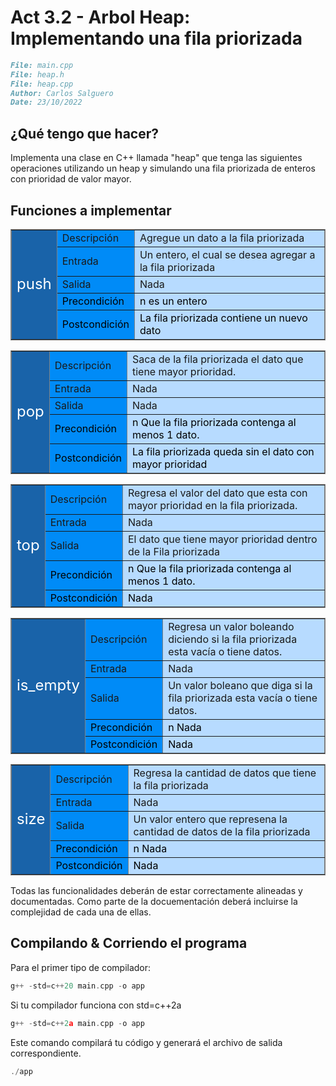 # Act 3.2 - Arbol Heap: Implementando una fila priorizada

```md
File: main.cpp
File: heap.h
File: heap.cpp
Author: Carlos Salguero
Date: 23/10/2022
```

## ¿Qué tengo que hacer?

Implementa una clase en C++ llamada "heap" que tenga las siguientes operaciones utilizando un heap y simulando una fila priorizada de enteros con prioridad de valor
mayor.

## Funciones a implementar

<table style="border-collapse: collapse; border-top-style: solid; border-right-style: solid; border-bottom-style: solid; border-left-style: solid;" border="1">
<tbody>

<tr style="">
<td style="background-color: rgb(25, 99, 169);" rowspan="5"><span style="font-size: 18pt; color: rgb(255, 255, 255);">push</span></td>
<td style="background-color: rgb(0, 139, 247);">Descripción</td>
<td style="background-color: rgb(183, 219, 255);">
Agregue un dato a la fila priorizada
</td>
</tr>

<tr style="">
<td style="background-color: rgb(0, 139, 247);">Entrada</td>
<td style="background-color: rgb(183, 219, 255);">
Un entero, el cual se desea agregar a la fila priorizada
</td>
</tr>

<tr style="">
<td style="background-color: rgb(0, 139, 247);">Salida</td>
<td style="background-color: rgb(183, 219, 255);">Nada</td>
</tr>

<tr style="">
<td style="background-color: rgb(0, 139, 247);"><span style="color: rgb(0, 0, 0);">Precondición</span></td>
<td style="background-color: rgb(183, 219, 255);"><span style="color: rgb(0, 0, 0);">n es un entero
</span></td>
</tr>

<tr style="">
<td style="background-color: rgb(0, 139, 247);"><span style="color: rgb(0, 0, 0);">Postcondición</span></td>
<td style="background-color: rgb(183, 219, 255);"><span style="color: rgb(0, 0, 0);">La fila priorizada contiene un nuevo dato</span></td>
</tr>

</tbody>
</table>

<table style="border-collapse: collapse; border-top-style: solid; border-right-style: solid; border-bottom-style: solid; border-left-style: solid;" border="1">
<tbody>

<tr style="">
<td style="background-color: rgb(25, 99, 169);" rowspan="5"><span style="font-size: 18pt; color: rgb(255, 255, 255);">pop</span></td>
<td style="background-color: rgb(0, 139, 247);">Descripción</td>
<td style="background-color: rgb(183, 219, 255);">
Saca de la fila priorizada el dato que tiene mayor prioridad.
</td>
</tr>

<tr style="">
<td style="background-color: rgb(0, 139, 247);">Entrada</td>
<td style="background-color: rgb(183, 219, 255);">
Nada
</td>
</tr>

<tr style="">
<td style="background-color: rgb(0, 139, 247);">Salida</td>
<td style="background-color: rgb(183, 219, 255);">Nada</td>
</tr>

<tr style="">
<td style="background-color: rgb(0, 139, 247);"><span style="color: rgb(0, 0, 0);">Precondición</span></td>
<td style="background-color: rgb(183, 219, 255);"><span style="color: rgb(0, 0, 0);">n Que la fila priorizada contenga al menos 1 dato.
</span></td>
</tr>

<tr style="">
<td style="background-color: rgb(0, 139, 247);"><span style="color: rgb(0, 0, 0);">Postcondición</span></td>
<td style="background-color: rgb(183, 219, 255);"><span style="color: rgb(0, 0, 0);">La fila priorizada queda sin el dato con mayor prioridad</span></td>
</tr>

</tbody>
</table>

<table style="border-collapse: collapse; border-top-style: solid; border-right-style: solid; border-bottom-style: solid; border-left-style: solid;" border="1">
<tbody>

<tr style="">
<td style="background-color: rgb(25, 99, 169);" rowspan="5"><span style="font-size: 18pt; color: rgb(255, 255, 255);">top</span></td>
<td style="background-color: rgb(0, 139, 247);">Descripción</td>
<td style="background-color: rgb(183, 219, 255);">
Regresa el valor del dato que esta con mayor prioridad en la fila priorizada.
</td>
</tr>

<tr style="">
<td style="background-color: rgb(0, 139, 247);">Entrada</td>
<td style="background-color: rgb(183, 219, 255);">
Nada
</td>
</tr>

<tr style="">
<td style="background-color: rgb(0, 139, 247);">Salida</td>
<td style="background-color: rgb(183, 219, 255);">El dato que tiene mayor prioridad dentro de la Fila priorizada
</td>
</tr>

<tr style="">
<td style="background-color: rgb(0, 139, 247);"><span style="color: rgb(0, 0, 0);">Precondición</span></td>
<td style="background-color: rgb(183, 219, 255);"><span style="color: rgb(0, 0, 0);">n Que la fila priorizada contenga al menos 1 dato.
</span></td>

</tr>

<tr style="">
<td style="background-color: rgb(0, 139, 247);"><span style="color: rgb(0, 0, 0);">Postcondición</span></td>
<td style="background-color: rgb(183, 219, 255);"><span style="color: rgb(0, 0, 0);">Nada</span></td>
</tr>

</tbody>
</table>

<table style="border-collapse: collapse; border-top-style: solid; border-right-style: solid; border-bottom-style: solid; border-left-style: solid;" border="1">
<tbody>

<tr style="">
<td style="background-color: rgb(25, 99, 169);" rowspan="5"><span style="font-size: 18pt; color: rgb(255, 255, 255);">is_empty</span></td>
<td style="background-color: rgb(0, 139, 247);">Descripción</td>
<td style="background-color: rgb(183, 219, 255);">
Regresa un valor boleando diciendo si la fila priorizada esta vacía o tiene datos.
</td>
</tr>

<tr style="">
<td style="background-color: rgb(0, 139, 247);">Entrada</td>
<td style="background-color: rgb(183, 219, 255);">
Nada
</td>
</tr>

<tr style="">
<td style="background-color: rgb(0, 139, 247);">Salida</td>
<td style="background-color: rgb(183, 219, 255);">Un valor boleano que diga si la fila priorizada esta vacía o tiene datos.
</td>
</tr>

<tr style="">
<td style="background-color: rgb(0, 139, 247);"><span style="color: rgb(0, 0, 0);">Precondición</span></td>
<td style="background-color: rgb(183, 219, 255);"><span style="color: rgb(0, 0, 0);">n Nada
</span></td>
</tr>

<tr style="">
<td style="background-color: rgb(0, 139, 247);"><span style="color: rgb(0, 0, 0);">Postcondición</span></td>
<td style="background-color: rgb(183, 219, 255);"><span style="color: rgb(0, 0, 0);">Nada</span></td>
</tr>

</tbody>
</table>

<table style="border-collapse: collapse; border-top-style: solid; border-right-style: solid; border-bottom-style: solid; border-left-style: solid;" border="1">
<tbody>

<tr style="">
<td style="background-color: rgb(25, 99, 169);" rowspan="5"><span style="font-size: 18pt; color: rgb(255, 255, 255);">size</span></td>
<td style="background-color: rgb(0, 139, 247);">Descripción</td>
<td style="background-color: rgb(183, 219, 255);">
Regresa la cantidad de datos que tiene la fila priorizada
</td>
</tr>

<tr style="">
<td style="background-color: rgb(0, 139, 247);">Entrada</td>
<td style="background-color: rgb(183, 219, 255);">
Nada
</td>
</tr>

<tr style="">
<td style="background-color: rgb(0, 139, 247);">Salida</td>
<td style="background-color: rgb(183, 219, 255);">Un valor entero que represena la cantidad de datos de la fila priorizada
</td>
</tr>

<tr style="">
<td style="background-color: rgb(0, 139, 247);"><span style="color: rgb(0, 0, 0);">Precondición</span></td>
<td style="background-color: rgb(183, 219, 255);"><span style="color: rgb(0, 0, 0);">n Nada
</span></td>
</tr>

<tr style="">
<td style="background-color: rgb(0, 139, 247);"><span style="color: rgb(0, 0, 0);">Postcondición</span></td>
<td style="background-color: rgb(183, 219, 255);"><span style="color: rgb(0, 0, 0);">Nada</span></td>
</tr>

</tbody>
</table>

Todas las funcionalidades deberán de estar correctamente alineadas y documentadas. Como parte de la docuementación deberá incluirse la complejidad de cada una de ellas.

## Compilando & Corriendo el programa

Para el primer tipo de compilador:

```C++
g++ -std=c++20 main.cpp -o app
```

Si tu compilador funciona con std=c++2a

```C++
g++ -std=c++2a main.cpp -o app
```

Este comando compilará tu código y generará el archivo de salida correspondiente.

```c++
./app
```
